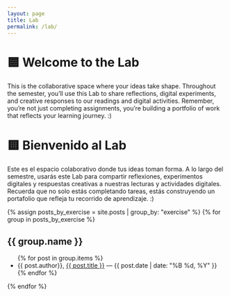 ```yaml
---
layout: page
title: Lab
permalink: /lab/
---
```


<h1> 🟦 Welcome to the Lab</h1>

This is the collaborative space where your ideas take shape. Throughout the semester, you’ll use this Lab to share reflections, digital experiments, and creative responses to our readings and digital activities. Remember, you’re not just completing assignments, you’re building a portfolio of work that reflects your learning journey. :)

<h1>🟨 Bienvenido al Lab</h1>

Este es el espacio colaborativo donde tus ideas toman forma. A lo largo del semestre, usarás este Lab para compartir reflexiones, experimentos digitales y respuestas creativas a nuestras lecturas y actividades digitales. Recuerda que no solo estás completando tareas, estás construyendo un portafolio que refleja tu recorrido de aprendizaje. :)

{% assign posts_by_exercise = site.posts | group_by: "exercise" %}
{% for group in posts_by_exercise %}
  <h2 id="{{ group.name | slugify }}">{{ group.name }}</h2>
  <ul>
    {% for post in group.items %}
      <li>
        {{ post.author}}, <a href="{{ post.url | relative_url }}" title="{{ post.title }}">{{ post.title }}</a> — {{ post.date | date: "%B %d, %Y" }}
      </li>
    {% endfor %}
  </ul>
{% endfor %}

